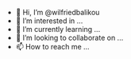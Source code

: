 - 👋 Hi, I’m @wilfriedbalikou
- 👀 I’m interested in ...
- 🌱 I’m currently learning ...
- 💞️ I’m looking to collaborate on ...
- 📫 How to reach me ...

<!---
wilfriedbalikou/wilfriedbalikou is a ✨ special ✨ repository because its `README.md` (this file) appears on your GitHub profile.
You can click the Preview link to take a look at your changes.
--->
